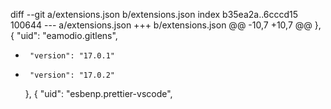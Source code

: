 diff --git a/extensions.json b/extensions.json
index b35ea2a..6cccd15 100644
--- a/extensions.json
+++ b/extensions.json
@@ -10,7 +10,7 @@
     },
     {
       "uid": "eamodio.gitlens",
-      "version": "17.0.1"
+      "version": "17.0.2"
     },
     {
       "uid": "esbenp.prettier-vscode",
